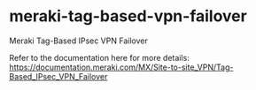 # meraki-tag-based-vpn-failover
Meraki Tag-Based IPsec VPN Failover

Refer to the documentation here for more details:  https://documentation.meraki.com/MX/Site-to-site_VPN/Tag-Based_IPsec_VPN_Failover
